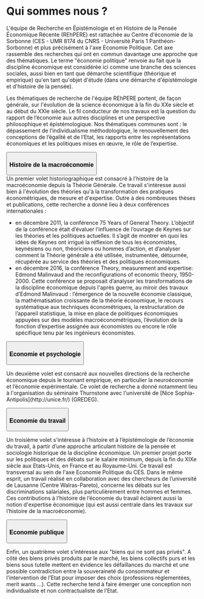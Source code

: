 # Qui sommes nous ?

L'équipe de Recherche en Épistémologie et en Histoire de la Pensée Économique Récente (REhPERE) est rattachée au Centre d'économie de la Sorbonne (CES - UMR  8174 du CNRS - Université Paris 1 Panthéon-Sorbonne) et plus précisément à l'axe Economie Politique. Cet axe rassemble des recherches qui ont en commun davantage une approche que des thématiques. Le terme "économie politique" renvoie au fait que la discipline économique est considérée ici comme une branche des sciences sociales, aussi bien en tant que démarche scientifique (théorique et empirique) qu'en tant qu'objet d'étude (dans une démarche d'épistémologie et d'histoire de la pensée).

Les thématiques de recherche de l'équipe REhPERE portent, de façon générale, sur l'évolution de la science économique à la fin du XXe siècle et au début du XXIe siècle. Le fil conducteur de nos travaux est la question du rapport de l’économie aux autres disciplines et une perspective philosophique et épistémologique. Nos thématiques communes sont : le dépassement de l’individualisme méthodologique, le renouvellement des conceptions de l’égalité et de l’Etat, les rapports entre les représentations économiques et les politiques mises en œuvre, le rôle de l’expertise.

<div class="accordion" id="accordionExample">

<div class="card">
	<div class="card-header" id="headingOne">
	    <button class="btn btn-link" type="button" data-toggle="collapse" data-target="#collapseOne" aria-expanded="true" aria-controls="collapseOne">
	     <h3><i class="fas fa-chevron-circle-right"></i> Histoire de la macroéconomie</h3>
	    </button>
	</div>
	<div id="collapseOne" class="collapse" aria-labelledby="headingOne" data-parent="#accordionExample">
	  <div class="card-body">
	    Un premier volet historiographique est consacré à l'histoire de la macroéconomie depuis la Théorie Générale. Ce travail s'intéresse aussi bien à l'évolution des théories qu'à la transformation des pratiques économétriques, de mesure et d'expertise.
			Outre à des nombreuses thèses et publications, cette recherche a donné lieu à deux conférences internationales :
			<ul>
				<li>en décembre 2011, la conférence 75 Years of General Theory. L’objectif de la conférence était d’évaluer l’influence de l’ouvrage de Keynes sur les théories et les politiques actuelles. Il s’agit de montrer en quoi les idées de Keynes ont irrigué la réflexion de tous les économistes, keynésiens ou non, théoriciens ou hommes d’action, et d’analyser comment la Théorie générale a été utilisée, instrumentée, détournée, récupérée au service des théories et des politiques économiques.</li>
				<li>en décembre 2016, la conférence Theory, measurement and expertise: Edmond Malinvaud and the reconfigurations of economic theory, 1950-2000. Cette conférence se proposait d’analyser les transformations de la discipline économique depuis l'après guerre, au miroir des travaux d’Edmond Malinvaud : l’émergence de la nouvelle économie classique, la mathématisation croissante de la théorie économique, le recours systématique aux techniques économétriques, la restructuration de l’appareil statistique, la mise en place de politiques économiques appuyées sur des modèles macroéconométriques, l’évolution de la fonction d’expertise assignée aux économistes ou encore le rôle spécifique tenu par les ingénieurs économistes.</li>
			</ul>
	  </div>
	</div>
</div>

<div class="card">
	<div class="card-header" id="headingTwo">
	    <button class="btn btn-link" type="button" data-toggle="collapse" data-target="#collapseTwo" aria-expanded="true" aria-controls="collapseOne">
	     <h3><i class="fas fa-chevron-circle-right"></i> Economie et psychologie</h3>
	    </button>
	</div>
	<div id="collapseTwo" class="collapse" aria-labelledby="headingTwo" data-parent="#accordionExample">
	  <div class="card-body">
	  	<p>
	    Un deuxième volet est consacré aux nouvelles directions de la recherche économique depuis le tournant empirique, en particulier la neuroéconomie et l’économie expérimentale. Ce volet de recherche a donné notamment lieu à l'organisation du séminaire Thurnstone avec l'université de [Nice Sophia-Antipolis](http://unice.fr/) (GREDEG).
	    </p>
	  </div>
	</div>
</div>

<div class="card">
	<div class="card-header" id="headingThree">
	    <button class="btn btn-link" type="button" data-toggle="collapse" data-target="#collapseThree" aria-expanded="true" aria-controls="collapseThree">
	     <h3><i class="fas fa-chevron-circle-right"></i> Economie du travail</h3>
	    </button>
	</div>
	<div id="collapseThree" class="collapse" aria-labelledby="headingThree" data-parent="#accordionExample">
	  <div class="card-body">
	  	<p>
	    	Un troisième volet s'intéresse à l’histoire et à l’épistémologie de l’économie du travail, à partir d’une approche articulant histoire de la pensée et sociologie historique de la discipline économique. Un premier projet porte sur les politiques et des débats sur le salaire minimum, depuis la fin du XIXe siècle aux Etats-Unis, en France et au Royaume-Uni. Ce travail est transversal au sein de l'axe Economie Politique du CES.
				Dans le même esprit, un travail réalisé en collaboration avec des chercheurs de l’université de Lausanne (Centre Walras-Pareto), concerne les débats sur les discriminations salariales, plus particulièrement entre hommes et femmes. Ces contributions à l’histoire de l’économie du travail éclairent aussi la notion d'expertise économique (qui est aussi centrale dans les travaux sur l’histoire de la macroéconomie).
			</p>
	  </div>
	</div>
</div>

<div class="card">
	<div class="card-header" id="headingFour">
	    <button class="btn btn-link" type="button" data-toggle="collapse" data-target="#collapseFour" aria-expanded="true" aria-controls="collapseFour">
	     <h3><i class="fas fa-chevron-circle-right"></i> Economie publique</h3>
	    </button>
	</div>
	<div id="collapseFour" class="collapse" aria-labelledby="headingFour" data-parent="#accordionExample">
	  <div class="card-body">
	  	<p>
	    	Enfin, un quatrième volet s’intéresse aux "biens qui ne sont pas privés". A côté des biens privés produits par le marché, les biens collectifs purs et les biens sous tutelle mettent en évidence les défaillances du marché et une possible contradiction entre la souveraineté du consommateur et l’intervention de l’Etat pour imposer des choix (professions réglementées, merit wants ...). Cette recherche tend à faire émerger une conception non individualiste et non contractualiste de l’Etat.
			</p>
	  </div>
	</div>
</div>

</div>